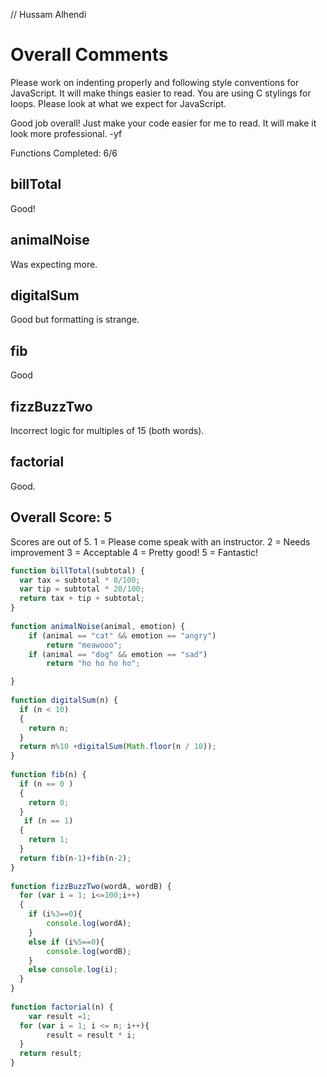 // Hussam Alhendi

# Overall Comments
Please work on indenting properly and following style conventions for JavaScript. It will make things easier to read.
You are using C stylings for loops. Please look at what we expect for JavaScript.

Good job overall! Just make your code easier for me to read. It will make it look more professional. -yf

Functions Completed: 6/6

## billTotal
Good!

## animalNoise
Was expecting more.

## digitalSum
Good but formatting is strange.

## fib
Good

## fizzBuzzTwo
Incorrect logic for multiples of 15 (both words).

## factorial
Good.

## Overall Score: 5

Scores are out of 5.
1 = Please come speak with an instructor.
2 = Needs improvement
3 = Acceptable
4 = Pretty good!
5 = Fantastic!

```js
function billTotal(subtotal) {
  var tax = subtotal * 8/100;
  var tip = subtotal * 20/100;
  return tax + tip + subtotal;
}
​
function animalNoise(animal, emotion) {
	if (animal == "cat" && emotion == "angry")
		return "meawooo";
	if (animal == "dog" && emotion == "sad")
		return "ho ho ho ho";

}
​
function digitalSum(n) {
  if (n < 10)
  {
  	return n;
  }
  return n%10 +digitalSum(Math.floor(n / 10));
}
​
function fib(n) {
  if (n == 0 )
  {
  	return 0;
  }
   if (n == 1)
  {
  	return 1;
  }
  return fib(n-1)+fib(n-2);
}
​
function fizzBuzzTwo(wordA, wordB) {
  for (var i = 1; i<=100;i++)
  {
  	if (i%3==0){
  		console.log(wordA);
  	}
  	else if (i%5==0){
  		console.log(wordB);
  	}
  	else console.log(i);
  }
}
​
function factorial(n) {
	var result =1;
  for (var i = 1; i <= n; i++){
  		result = result * i;
  }
  return result;
}

```
